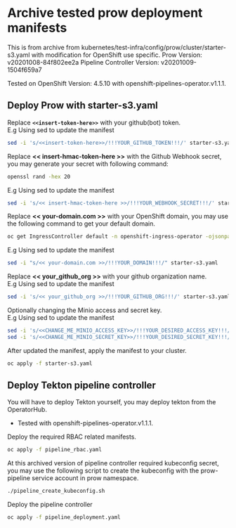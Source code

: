 # Archive tested prow deployment manifests
This is from archive from kubernetes/test-infra/config/prow/cluster/starter-s3.yaml with modification for OpenShift use specific.
Prow Version: v20201008-84f802ee2a
Pipeline Controller Version: v20201009-1504f659a7

Tested on OpenShift Version: 4.5.10 with openshift-pipelines-operator.v1.1.1.

## Deploy Prow with starter-s3.yaml
Replace **`<<insert-token-here>>`** with your github(bot) token.  
E.g Using sed to update the manifest
```bash
sed -i 's/<<insert-token-here>>/!!!YOUR_GITHUB_TOKEN!!!/' starter-s3.yaml
```
Replace **<< insert-hmac-token-here >>** with the Github Webhook secret, you may generate your secret with following command:
```bash
openssl rand -hex 20
```
E.g Using sed to update the manifest
```bash
sed -i 's/<< insert-hmac-token-here >>/!!!YOUR_WEBHOOK_SECRET!!!/' starter-s3.yaml
```
Replace **<< your-domain.com >>** with your OpenShift domain, you may use the following command to get your default domain.
```bash
oc get IngressController default -n openshift-ingress-operator -ojsonpath='{.status.domain}'
```
E.g Using sed to update the manifest
```bash
sed -i "s/<< your-domain.com >>/!!!YOUR_DOMAIN!!!/" starter-s3.yaml
```
Replace **<< your_github_org >>** with your github organization name.  
E.g Using sed to update the manifest
```bash
sed -i 's/<< your_github_org >>/!!!YOUR_GITHUB_ORG!!!/' starter-s3.yaml
```
Optionally changing the Minio access and secret key.  
E.g Using sed to update the manifest
```bash
sed -i 's/<<CHANGE_ME_MINIO_ACCESS_KEY>>/!!!YOUR_DESIRED_ACCESS_KEY!!!/' starter-s3.yaml
sed -i 's/<<CHANGE_ME_MINIO_SECRET_KEY>>/!!!YOUR_DESIRED_SECRET_KEY!!!/' starter-s3.yaml
```
After updated the manifest, apply the manifest to your cluster.
```bash
oc apply -f starter-s3.yaml
```
## Deploy Tekton pipeline controller
You will have to deploy Tekton yourself, you may deploy tekton from the OperatorHub.  
* Tested with openshift-pipelines-operator.v1.1.1.  
  
Deploy the required RBAC related manifests.
```bash
oc apply -f pipeline_rbac.yaml
```
At this archived version of pipeline controller required kubeconfig secret, you may use the following script to create the kubeconfig with the prow-pipeline service account in prow namespace.
```bash
./pipeline_create_kubeconfig.sh
```
Deploy the pipeline controller
```bash 
oc apply -f pipeline_deployment.yaml
```
